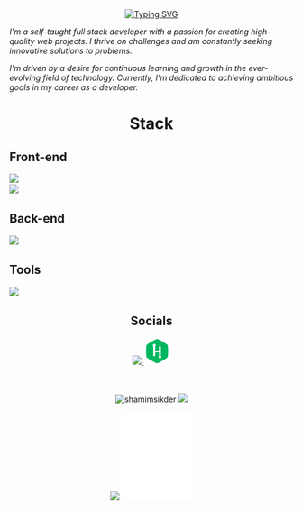 <div align="center">
	<a href="https://git.io/typing-svg"><img src="https://readme-typing-svg.demolab.com?font=Fira+Code&weight=500&size=30&duration=3000&pause=500&color=2AA889&center=true&vCenter=true&random=false&width=435&lines=Hi+there!;I'm+Federico+Rossi;%E2%9A%9C%EF%B8%8F+FedeHide+%E2%9A%9C%EF%B8%8F;Web+Developer" alt="Typing SVG" /></a>	
</div>


<p><em>I'm a self-taught full stack developer with a passion for creating high-quality web projects. I thrive on challenges and am constantly seeking innovative solutions to problems.</em></p>

<p><em>I'm driven by a desire for continuous learning and growth in the ever-evolving field of technology. Currently, I'm dedicated to achieving ambitious goals in my career as a developer.</em></p>

<h1 align="center">Stack</h1>
<h2 align="left">Front-end</h2>
<div>
	<a href="https://skillicons.dev">
		<img src="https://skillicons.dev/icons?i=html,css,sass,js,ts,react" />
	</a>
</div>
<div>
	<a href="https://skillicons.dev">
		<img src="https://skillicons.dev/icons?i=nextjs,redux,tailwind,bootstrap" /> <!--electron-->
	</a>
</div>
		
<h2 align="left">Back-end</h2>
<div>
	<a href="https://skillicons.dev">
		<img src="https://skillicons.dev/icons?i=nodejs,prisma" /><!-- nestjs,py,django,postgres -->
	</a>
</div>

<h2 align="left">Tools</h2>
<div>
	<a href="https://skillicons.dev">
		<img src="https://skillicons.dev/icons?i=linux,bash,git,jest,aws,figma" /><!-- docker -->
	</a>
</div>

<div align="center">
  <h2 align="center">Socials</h2>
  <a href="https://www.linkedin.com/in/fede-hide-4a8209265/" target="_blank">
	  <img src="https://skillicons.dev/icons?i=linkedin" />
  </a>
  <a href="https://www.hackerrank.com/profile/FedeHide" target="_blank">
    <img src="https://raw.githubusercontent.com/FedeHide/FedeHide/main/assets/hackerrank-icon.png" />
  </a>
</div>

<br>
<br>


<p align="center"><img width="45%" src="https://github-readme-streak-stats.herokuapp.com/?user=FedeHide&theme=gotham&show_icons=true" alt="shamimsikder"/>
<img width="45%" src="https://github-readme-stats-ten-gilt.vercel.app/api?username=FedeHide&show_icons=true&theme=gotham"/>
</p>

<p align="center"><img  width="45%" src="https://github-readme-stats-ten-gilt.vercel.app/api/top-langs/?username=FedeHide&theme=gotham"/>
<img width="25%" align="top-center" src="https://raw.githubusercontent.com/FedeHide/fake-portfolio/main/public/assets/fake-portfolio-bg.png" alt="my-logo" />
</p>

